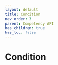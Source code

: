 ```yaml
---
layout: default
title: Condition
nav_order: 3
parent: Competency API
has_children: true
has_toc: false
---
```

# Condition
